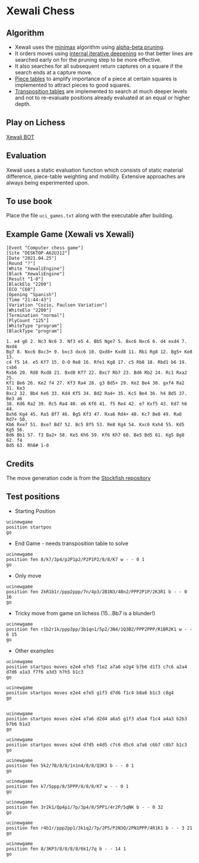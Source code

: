 # Xewali Chess

## Algorithm
- Xewali uses the [minimax](https://www.chessprogramming.org/Minimax) algorithm using [alpha-beta pruning](https://www.chessprogramming.org/Alpha-Beta). 
- It orders moves using [internal iterative deepening](https://www.chessprogramming.org/Internal_Iterative_Deepening) so that better lines are searched early on for the pruning step to be more effective. 
- It also searches for all subsequent return captures on a square if the search ends at a capture move. 
- [Piece tables](https://www.chessprogramming.org/Simplified_Evaluation_Function) to amplify importance of a piece at certain squares is implemented to attract pieces to good squares.
- [Transposition tables](https://www.chessprogramming.org/Transposition_Table) are implemented to search at much deeper levels and not to re-evaluate positions already evaluated at an equal or higher depth.

## Play on Lichess 

[Xewali BOT](https://lichess.org/@/xewali)

## Evaluation
Xewali uses a static evaluation function which consists of static material difference, piece-table weighting and mobility. Extensive approaches are always being experimented upon.

## To use book

Place the file `uci_games.txt` along with the executable after building.

## Example Game (Xewali vs Xewali)

```
[Event "Computer chess game"]
[Site "DESKTOP-A62U312"]
[Date "2021.04.25"]
[Round "?"]
[White "XewaliEngine"]
[Black "XewaliEngine"]
[Result "1-0"]
[BlackElo "2200"]
[ECO "C60"]
[Opening "Spanish"]
[Time "21:44:43"]
[Variation "Cozio, Paulsen Variation"]
[WhiteElo "2200"]
[Termination "normal"]
[PlyCount "125"]
[WhiteType "program"]
[BlackType "program"]

1. e4 g6 2. Nc3 Nc6 3. Nf3 e5 4. Bb5 Nge7 5. Bxc6 Nxc6 6. d4 exd4 7. Nxd4
Bg7 8. Nxc6 Bxc3+ 9. bxc3 dxc6 10. Qxd8+ Kxd8 11. Rb1 Rg8 12. Bg5+ Ke8 13.
c4 f5 14. e5 Kf7 15. O-O Re8 16. Rfe1 Kg8 17. c5 Rb8 18. Rbd1 b6 19. cxb6
Rxb6 20. Rd8 Rxd8 21. Bxd8 Kf7 22. Bxc7 Rb7 23. Bd6 Rb2 24. Rc1 Rxa2 25.
Kf1 Be6 26. Ke2 f4 27. Kf3 Ra4 28. g3 Bd5+ 29. Ke2 Be4 30. gxf4 Ra2 31. Ke3
Bxc2 32. Bb4 Ke6 33. Kd4 Kf5 34. Bd2 Ra4+ 35. Kc5 Be4 36. h4 Bd5 37. Be3 a6
38. Kd6 Ra2 39. Rc5 Ra4 40. e6 Kf6 41. f5 Re4 42. e7 Kxf5 43. Kd7 h6 44.
Bxh6 Kg4 45. Ra5 Bf7 46. Bg5 Kf3 47. Rxa6 Rd4+ 48. Kc7 Be8 49. Ra8 Rd7+ 50.
Kb6 Rxe7 51. Bxe7 Bd7 52. Bc5 Bf5 53. Re8 Kg4 54. Kxc6 Kxh4 55. Kd5 Kg5 56.
Bd6 Bb1 57. f3 Ba2+ 58. Ke5 Kh6 59. Kf6 Kh7 60. Be5 Bd5 61. Kg5 Bg8 62. f4
Bd5 63. Rh8# 1-0

```

## Credits
The move generation code is from the [Stockfish repository](https://github.com/daylen/stockfish-mac/tree/master/Chess)


## Test positions

- Starting Position
```
ucinewgame
position startpos
go
```

- End Game - needs transposition table to solve
```
ucinewgame
position fen 8/k7/3p4/p2P1p2/P2P1P2/8/8/K7 w - - 0 1 
go
```

- Only move
```
ucinewgame
position fen 2kR1b1r/ppp2ppp/7n/4p3/2B1N3/4Bn2/PPP2P1P/2K3R1 b - - 0 16 
go
```

- Tricky move from game on lichess (15...Bb7 is a blunder!)
```
ucinewgame
position fen r1b2r1k/ppp3pp/3b1qn1/5p2/3N4/1Q3B2/PPP2PPP/R1BR2K1 w - - 6 15
go
```

- Other examples

```
ucinewgame
position startpos moves e2e4 e7e5 f1e2 a7a6 e2g4 b7b6 d1f3 c7c6 a2a4 d7d6 a1a3 f7f6 a3d3 h7h5 b1c3
go

ucinewgame
position startpos moves e2e4 e7e5 g1f3 d7d6 f1c4 b8a6 b1c3 c8g4
go


ucinewgame
position startpos moves e2e4 a7a6 d2d4 a6a5 g1f3 a5a4 f1c4 a4a3 b2b3 b7b6 b1a3
go

ucinewgame
position startpos moves e2e4 d7d5 e4d5 c7c6 d5c6 a7a6 c6b7 c8b7 b1c3
go

ucinewgame
position fen 5k2/7B/8/8/1n1n4/8/8/Q3K3 b - - 0 1
go

ucinewgame
position fen k7/5ppp/8/5PPP/8/8/8/K7 w - - 0 1 
go

ucinewgame
position fen 3r2k1/Qp4p1/7p/3p4/8/5PP1/4r2P/5qNK b - - 0 32 
go

ucinewgame
position fen r4b1r/ppp2pp1/3k1q2/7p/2P5/P2N3Q/2PN1PPP/4R1K1 b - - 3 21 
go

ucinewgame
position fen 8/3KP3/8/8/8/8/6k1/7q b - - 14 1
go 

```
